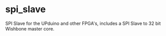 # spi_slave
SPI Slave for the UPduino and other FPGA's, includes a SPI Slave to 32 bit Wishbone master core.
